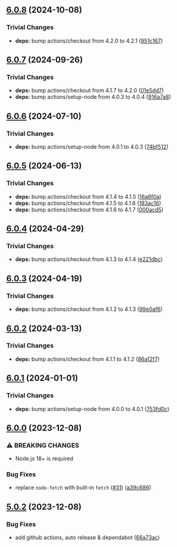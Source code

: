 ## [6.0.8](https://github.com/rvagg/ghauth/compare/v6.0.7...v6.0.8) (2024-10-08)

### Trivial Changes

* **deps:** bump actions/checkout from 4.2.0 to 4.2.1 ([951c167](https://github.com/rvagg/ghauth/commit/951c167790536c9f867bbd7d6b43928b90d8181d))

## [6.0.7](https://github.com/rvagg/ghauth/compare/v6.0.6...v6.0.7) (2024-09-26)

### Trivial Changes

* **deps:** bump actions/checkout from 4.1.7 to 4.2.0 ([01e5dd7](https://github.com/rvagg/ghauth/commit/01e5dd78374ad9d9fdaa77754f71f6d91e6194cd))
* **deps:** bump actions/setup-node from 4.0.3 to 4.0.4 ([916a7a8](https://github.com/rvagg/ghauth/commit/916a7a8e1060208102c187f2597327daa06831d0))

## [6.0.6](https://github.com/rvagg/ghauth/compare/v6.0.5...v6.0.6) (2024-07-10)

### Trivial Changes

* **deps:** bump actions/setup-node from 4.0.1 to 4.0.3 ([74bf512](https://github.com/rvagg/ghauth/commit/74bf512f94fa1ab97428d03831a731da13d5505a))

## [6.0.5](https://github.com/rvagg/ghauth/compare/v6.0.4...v6.0.5) (2024-06-13)

### Trivial Changes

* **deps:** bump actions/checkout from 4.1.4 to 4.1.5 ([16a6f0a](https://github.com/rvagg/ghauth/commit/16a6f0aadcd8e01a2b19b381a00f173fd3e7a902))
* **deps:** bump actions/checkout from 4.1.5 to 4.1.6 ([183ac16](https://github.com/rvagg/ghauth/commit/183ac161d2db4b097b16700483787fc6f3b70515))
* **deps:** bump actions/checkout from 4.1.6 to 4.1.7 ([000acd5](https://github.com/rvagg/ghauth/commit/000acd52f12eac6973c787bec21fd3f46e538e15))

## [6.0.4](https://github.com/rvagg/ghauth/compare/v6.0.3...v6.0.4) (2024-04-29)


### Trivial Changes

* **deps:** bump actions/checkout from 4.1.3 to 4.1.4 ([e221dbc](https://github.com/rvagg/ghauth/commit/e221dbc58c90e3f2fa536a37f5c231144019d314))

## [6.0.3](https://github.com/rvagg/ghauth/compare/v6.0.2...v6.0.3) (2024-04-19)


### Trivial Changes

* **deps:** bump actions/checkout from 4.1.2 to 4.1.3 ([99e0af6](https://github.com/rvagg/ghauth/commit/99e0af6caa21c9b5e10edd22ec964c889cf3cf7d))

## [6.0.2](https://github.com/rvagg/ghauth/compare/v6.0.1...v6.0.2) (2024-03-13)


### Trivial Changes

* **deps:** bump actions/checkout from 4.1.1 to 4.1.2 ([86a12f7](https://github.com/rvagg/ghauth/commit/86a12f71e6429475bec57971e7af82b1728a33d7))

## [6.0.1](https://github.com/rvagg/ghauth/compare/v6.0.0...v6.0.1) (2024-01-01)


### Trivial Changes

* **deps:** bump actions/setup-node from 4.0.0 to 4.0.1 ([753fd0c](https://github.com/rvagg/ghauth/commit/753fd0cadc1fb0a8b7e0c827017d63d82154a836))

## [6.0.0](https://github.com/rvagg/ghauth/compare/v5.0.2...v6.0.0) (2023-12-08)


### ⚠ BREAKING CHANGES

* Node.js 18+ is required

### Bug Fixes

* replace `node-fetch` with built-in `fetch` ([#31](https://github.com/rvagg/ghauth/issues/31)) ([a39c686](https://github.com/rvagg/ghauth/commit/a39c686a2c95d81f7f7b54c9d226f3916922af88))

## [5.0.2](https://github.com/rvagg/ghauth/compare/v5.0.1...v5.0.2) (2023-12-08)


### Bug Fixes

* add github actions, auto release & dependabot ([66a73ac](https://github.com/rvagg/ghauth/commit/66a73aceb69bc2b53fcc2f69637ac3a0de9af998))
